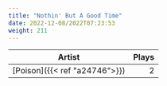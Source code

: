 ```yaml
---
title: "Nothin' But A Good Time"
date: 2022-12-08/2022T07:23:53
weight: 211
---
```




 Artist | Plays 
----- | -----:
[Poison]({{< ref "a24746">}}) | 2
